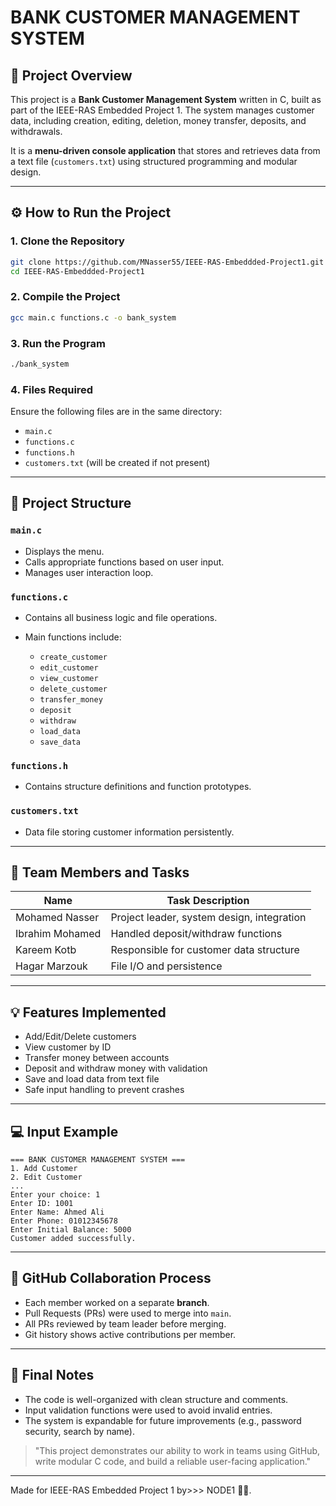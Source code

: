 # BANK CUSTOMER MANAGEMENT SYSTEM

## 📌 Project Overview

This project is a **Bank Customer Management System** written in C, built as part of the IEEE-RAS Embedded Project 1. The system manages customer data, including creation, editing, deletion, money transfer, deposits, and withdrawals.

It is a **menu-driven console application** that stores and retrieves data from a text file (`customers.txt`) using structured programming and modular design.

---

## ⚙️ How to Run the Project

### 1. Clone the Repository

```bash
git clone https://github.com/MNasser55/IEEE-RAS-Embeddded-Project1.git
cd IEEE-RAS-Embeddded-Project1
```

### 2. Compile the Project

```bash
gcc main.c functions.c -o bank_system
```

### 3. Run the Program

```bash
./bank_system
```

### 4. Files Required

Ensure the following files are in the same directory:

* `main.c`
* `functions.c`
* `functions.h`
* `customers.txt` (will be created if not present)

---

## 🧠 Project Structure

### `main.c`

* Displays the menu.
* Calls appropriate functions based on user input.
* Manages user interaction loop.

### `functions.c`

* Contains all business logic and file operations.
* Main functions include:

  * `create_customer`
  * `edit_customer`
  * `view_customer`
  * `delete_customer`
  * `transfer_money`
  * `deposit`
  * `withdraw`
  * `load_data`
  * `save_data`

### `functions.h`

* Contains structure definitions and function prototypes.

### `customers.txt`

* Data file storing customer information persistently.

---

## 👥 Team Members and Tasks

| Name            | Task Description                           |
| --------------- | ------------------------------------------ |
| Mohamed Nasser  | Project leader, system design, integration |
| Ibrahim Mohamed | Handled deposit/withdraw functions         |
| Kareem Kotb     | Responsible for customer data structure    |
| Hagar Marzouk   | File I/O and persistence                   |

---

## 💡 Features Implemented

* Add/Edit/Delete customers
* View customer by ID
* Transfer money between accounts
* Deposit and withdraw money with validation
* Save and load data from text file
* Safe input handling to prevent crashes

---

## 💻 Input Example

```
=== BANK CUSTOMER MANAGEMENT SYSTEM ===
1. Add Customer
2. Edit Customer
...
Enter your choice: 1
Enter ID: 1001
Enter Name: Ahmed Ali
Enter Phone: 01012345678
Enter Initial Balance: 5000
Customer added successfully.
```

---

## 📁 GitHub Collaboration Process

* Each member worked on a separate **branch**.
* Pull Requests (PRs) were used to merge into `main`.
* All PRs reviewed by team leader before merging.
* Git history shows active contributions per member.

---

## 🏁 Final Notes

* The code is well-organized with clean structure and comments.
* Input validation functions were used to avoid invalid entries.
* The system is expandable for future improvements (e.g., password security, search by name).

> "This project demonstrates our ability to work in teams using GitHub, write modular C code, and build a reliable user-facing application."

---

Made for IEEE-RAS Embedded Project 1 by>>> NODE1 💪🏻.
